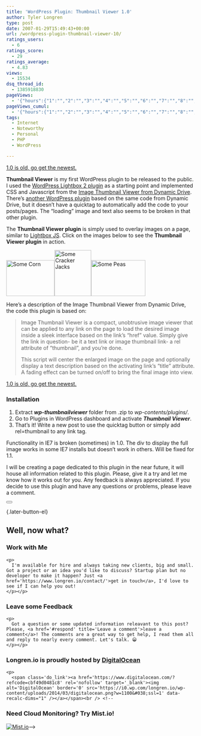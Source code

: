 ```yaml
---
title: 'WordPress Plugin: Thumbnail Viewer 1.0'
author: Tyler Longren
type: post
date: 2007-01-29T15:49:43+00:00
url: /wordpress-plugin-thumbnail-viewer-10/
ratings_users:
  - 6
ratings_score:
  - 29
ratings_average:
  - 4.83
views:
  - 15534
dsq_thread_id:
  - 1385918830
pageViews:
  - '{"hours":{"1":"","2":"","3":"","4":"","5":"","6":"","7":"","8":"","9":"","10":"","11":"","12":"","13":"","14":"","15":"","16":"","17":"","18":"","19":"","20":"","21":"","22":"","23":"","24":"","25":"","26":"","27":"","28":"","29":"","30":"","31":"","32":"","33":"","34":"","35":"","36":"","37":"","38":"","39":"","40":"","41":"","42":"","43":"","44":"","45":"","46":"","47":""},"days":{"2":"","3":"","4":"","5":"","6":"","7":"","8":"","9":"","10":"","11":"","12":"","13":"","14":""},"weeks":{"3":"","4":"","5":"","6":"","7":"","8":"","9":"","10":"","11":"","12":""},"months":{"4":"","5":"","6":"","7":"","8":"","9":"","10":"","11":"","12":"","13":"","14":"","15":"","16":"","17":"","18":"","19":"","20":"","21":"","22":"","23":"","24":""}}'
pageViews_cumul:
  - '{"hours":{"1":"","2":"","3":"","4":"","5":"","6":"","7":"","8":"","9":"","10":"","11":"","12":"","13":"","14":"","15":"","16":"","17":"","18":"","19":"","20":"","21":"","22":"","23":"","24":"","25":"","26":"","27":"","28":"","29":"","30":"","31":"","32":"","33":"","34":"","35":"","36":"","37":"","38":"","39":"","40":"","41":"","42":"","43":"","44":"","45":"","46":"","47":""},"days":{"2":"","3":"","4":"","5":"","6":"","7":"","8":"","9":"","10":"","11":"","12":"","13":"","14":""},"weeks":{"3":"","4":"","5":"","6":"","7":"","8":"","9":"","10":"","11":"","12":""},"months":{"4":"","5":"","6":"","7":"","8":"","9":"","10":"","11":"","12":"","13":"","14":"","15":"","16":"","17":"","18":"","19":"","20":"","21":"","22":"","23":"","24":""}}'
tags:
  - Internet
  - Noteworthy
  - Personal
  - PHP
  - WordPress

---
```

<p class="download">
  <a href="http://www.longren.org/wordpress/thumbnail-viewer/">1.0 is old, go get the newest.</a>
</p>

**Thumbnail Viewer** is my first WordPress plugin to be released to the public. I used the [WordPress Lightbox 2 plugin][1] as a starting point and implemented CSS and Javascript from the [Image Thumbnail Viewer from Dynamic Drive][2]. There&#8217;s [another WordPress plugin][3] based on the same code from Dynamic Drive, but it doesn&#8217;t have a quicktag to automatically add the code to your posts/pages. The &#8220;loading&#8221; image and text also seems to be broken in that other plugin.

The **Thumbnail Viewer plugin** is simply used to overlay images on a page, similar to [Lightbox JS][4]. Click on the images below to see the **Thumbnail Viewer plugin** in action.  
<!--more-->

  
<a href="https://i0.wp.com/www.longren.org/images/corn.jpg" rel="thumbnail" title="Some Corn"><img loading="lazy" src="https://i1.wp.com/www.longren.org/images/cornThumbnail.jpg?resize=129%2C96" width="129" height="96" alt="Some Corn" data-recalc-dims="1" /></a><a href="https://i1.wp.com/www.longren.org/images/crackerJacks.jpg" rel="thumbnail" title="Some Cracker Jacks!"><img loading="lazy" src="https://i0.wp.com/www.longren.org/images/crackerJacksThumbnail.jpg?resize=98%2C123" width="98" height="123" alt="Some Cracker Jacks" data-recalc-dims="1" /></a><a href="https://i1.wp.com/www.longren.org/images/peas.jpg" rel="thumbnail" title="Some Peas In A Pod"><img loading="lazy" src="https://i2.wp.com/www.longren.org/images/peasThumbnail.jpg?resize=145%2C96" width="145" height="96" alt="Some Peas" data-recalc-dims="1" /></a>

Here&#8217;s a description of the Image Thumbnail Viewer from Dynamic Drive, the code this plugin is based on:

> Image Thumbnail Viewer is a compact, unobtrusive image viewer that can be applied to any link on the page to load the desired image inside a sleek interface based on the link&#8217;s &#8220;href&#8221; value. Simply give the link in question- be it a text link or image thumbnail link- a rel attribute of &#8220;thumbnail&#8221;, and you&#8217;re done.
> 
> This script will center the enlarged image on the page and optionally display a text description based on the activating link&#8217;s &#8220;title&#8221; attribute. A fading effect can be turned on/off to bring the final image into view.

<p class="download">
  <a href="http://www.longren.org/wordpress/thumbnail-viewer/">1.0 is old, go get the newest.</a>
</p>

### Installation

  1. Extract _**wp-thumbnailviewer**_ folder from .zip to _wp-contents/plugins/_.
  2. Go to Plugins in WordPress dashboard and activate _**Thumbnail Viewer**_.
  3. That&#8217;s it! Write a new post to use the quicktag button or simply add rel=thumbnail to any link tag.

<p class="information">
  Functionality in IE7 is broken (sometimes) in 1.0. The div to display the full image works in some IE7 installs but doesn&#8217;t work in others. Will be fixed for 1.1.
</p>

I will be creating a page dedicated to this plugin in the near future, it will house all information related to this plugin. Please, give it a try and let me know how it works out for you. Any feedback is always appreciated. If you decide to use this plugin and have any questions or problems, please leave a comment. 

<div class="wpulike wpulike-default " >
  <div class="wp_ulike_general_class wp_ulike_is_not_liked">
    <button type="button"
					aria-label="Like Button"
					data-ulike-id="2304"
					data-ulike-nonce="a25aeca382"
					data-ulike-type="likeThis"
					data-ulike-template="wpulike-default"
					data-ulike-display-likers="0"
					data-ulike-disable-pophover="0"
					class="wp_ulike_btn wp_ulike_put_image wp_likethis_2304"></button><span class="count-box"></span>
  </div>
</div>

[][5]{.later-button-el}

<div class='what-next'>
  <h2>
    Well, now what?
  </h2>
  
  <div class='hire'>
    <h3>
      Work with Me
    </h3>
    
    <p>
      I'm available for hire and always taking new clients, big and small. Got a project or an idea you'd like to discuss? Startup plan but no developer to make it happen? Just <a href='https://www.longren.io/contact/'>get in touch</a>, I'd love to see if I can help you out!
    </p></p>
  </div>
  
  <div class='hire'>
    <h3>
      Leave some Feedback
    </h3>
    
    <p>
      Got a question or some updated information releavant to this post? Please, <a href='#respond' title='Leave a comment'>leave a comment</a>! The comments are a great way to get help, I read them all and reply to nearly every comment. Let's talk. 😀
    </p></p>
  </div>
  
  <div class='now-what-bottom-ad'>
    <h3>
      Longren.io is proudly hosted by <a href='https://www.digitalocean.com/?refcode=cbf49d0481c8'>DigitalOcean</a>
    </h3>
    
    <p>
      <span class='do_link'><a href='https://www.digitalocean.com/?refcode=cbf49d0481c8' rel='nofollow' target='_blank'><img alt='DigitalOcean' border='0' src='https://i0.wp.com/longren.io/wp-content/uploads/2014/03/digitalocean.png?w=1100&#038;ssl=1' data-recalc-dims="1" /></a></span><br /> <!--

<h3>Need Cloud Monitoring? Try Mist.io!</h3>

<span class='do_link'><a href='http://mist.io/?ref=tyler' rel='nofollow' target='_blank'><img alt='Mist.io' border='0' src='https://i0.wp.com/longren.io/wp-content/uploads/2014/04/mistio.jpg?w=1100&#038;ssl=1' data-recalc-dims="1"></a></span>--></div> </div>

 [1]: http://zeo.unic.net.my/notes/lightbox-js-version-20/
 [2]: http://www.dynamicdrive.com/dynamicindex4/thumbnail.htm
 [3]: http://www.planeta.toliman.pl/?p=130
 [4]: http://www.huddletogether.com/projects/lightbox/
 [5]: #